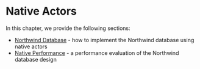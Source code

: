 # Native Actors

In this chapter, we provide the following sections:

- [Northwind Database](./book_northwind_database.md) - how to implement the Northwind database using native actors
- [Native Performance](./book_native_performance.md) - a performance evaluation of the Northwind database design